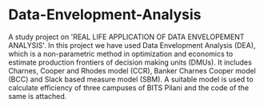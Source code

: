 # Data-Envelopment-Analysis

A study project on 'REAL LIFE APPLICATION OF DATA ENVELOPEMENT ANALYSIS'. 
In this project we have used Data Envelopment Analysis (DEA), which is a non-parametric method in optimization and economics to estimate production frontiers of decision making units (DMUs). It includes Charnes, Cooper and Rhodes model (CCR), Banker Charnes Cooper model (BCC) and Slack based measure model (SBM). 
A suitable model is used to calculate efficiency of three campuses of BITS Pilani and the code of the same is attached.
